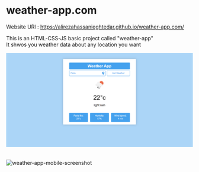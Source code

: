# weather-app.com

Website URl : https://alirezahassanieghtedar.github.io/weather-app.com/
<br>

This is an HTML-CSS-JS basic project called "weather-app" <br>
It shwos you weather data about any location you want 

![weatgher-app-screenshot](./images/weather-app-screenshot.png)
<br><br>

![weather-app-mobile-screenshot](./images/weather-app-mobile-screenshot.png)